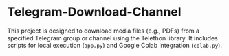 # Telegram-Download-Channel
This project is designed to download media files (e.g., PDFs) from a specified Telegram group or channel using the Telethon library. It includes scripts for local execution (`app.py`) and Google Colab integration (`colab.py`).
